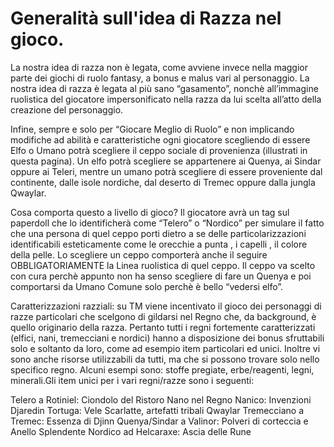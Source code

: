 # Generalità sull'idea di Razza nel gioco.


La nostra idea di razza non è legata, come avviene invece nella maggior parte dei giochi di ruolo fantasy, a bonus e malus vari al personaggio. La nostra idea di razza è legata al più sano “gasamento”, nonchè all’immagine ruolistica del giocatore impersonificato nella razza da lui scelta all’atto della creazione del personaggio.

Infine, sempre e solo per “Giocare Meglio di Ruolo” e non implicando modifiche ad abilità e caratteristiche ogni giocatore scegliendo di essere Elfo o Umano potrà scegliere il ceppo sociale di provenienza (illustrati in questa pagina). Un elfo potrà scegliere se appartenere ai Quenya, ai Sindar oppure ai Teleri, mentre un umano potrà scegliere di essere proveniente dal continente, dalle isole nordiche, dal deserto di Tremec oppure dalla jungla Qwaylar.

Cosa comporta questo a livello di gioco?
Il giocatore avrà un tag sul paperdoll che lo identificherà come “Telero” o “Nordico” per simulare il fatto che una persona di quel ceppo porti dietro a se delle particolarizzazioni identificabili esteticamente come le orecchie a punta , i capelli , il colore della pelle.
Lo scegliere un ceppo comporterà anche il seguire OBBLIGATORIAMENTE la Linea ruolistica di quel ceppo. Il ceppo va scelto con cura perchè appunto non ha senso scegliere di fare un Quenya e poi comportarsi da Umano Comune solo perchè è bello “vedersi elfo”.

Caratterizzazioni razziali: su TM viene incentivato il gioco dei personaggi di razze particolari che scelgono di gildarsi nel Regno che, da background, è quello originario della razza.
Pertanto tutti i regni fortemente caratterizzati (elfici, nani, tremecciani e nordici) hanno a disposizione dei bonus sfruttabili solo e soltanto da loro, come ad esempio item particolari ed unici.
Inoltre vi sono anche risorse utilizzabili da tutti, ma che si possono trovare solo nello specifico regno. Alcuni esempi sono: stoffe pregiate, erbe/reagenti, legni, minerali.Gli item unici per i vari regni/razze sono i seguenti:

Telero a Rotiniel: Ciondolo del Ristoro
Nano nel Regno Nanico: Invenzioni Djaredin
Tortuga: Vele Scarlatte, artefatti tribali Qwaylar
Tremecciano a Tremec: Essenza di Djinn
Quenya/Sindar a Valinor: Polveri di corteccia e Anello Splendente
Nordico ad Helcaraxe: Ascia delle Rune